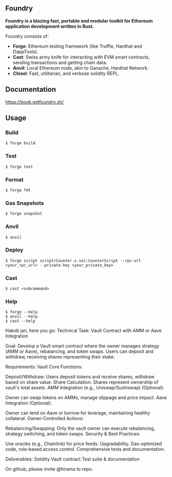## Foundry

**Foundry is a blazing fast, portable and modular toolkit for Ethereum application development written in Rust.**

Foundry consists of:

-   **Forge**: Ethereum testing framework (like Truffle, Hardhat and DappTools).
-   **Cast**: Swiss army knife for interacting with EVM smart contracts, sending transactions and getting chain data.
-   **Anvil**: Local Ethereum node, akin to Ganache, Hardhat Network.
-   **Chisel**: Fast, utilitarian, and verbose solidity REPL.

## Documentation

https://book.getfoundry.sh/

## Usage

### Build

```shell
$ forge build
```

### Test

```shell
$ forge test
```

### Format

```shell
$ forge fmt
```

### Gas Snapshots

```shell
$ forge snapshot
```

### Anvil

```shell
$ anvil
```

### Deploy

```shell
$ forge script script/Counter.s.sol:CounterScript --rpc-url <your_rpc_url> --private-key <your_private_key>
```

### Cast

```shell
$ cast <subcommand>
```

### Help

```shell
$ forge --help
$ anvil --help
$ cast --help
```

Hakob jan, here you go: 
Technical Task: Vault Contract with AMM or Aave Integration

Goal:
Develop a Vault smart contract where the owner manages strategy (AMM or Aave), rebalancing, and token swaps. Users can deposit and withdraw, receiving shares representing their stake.

Requirements:
Vault Core Functions:

Deposit/Withdraw: Users deposit tokens and receive shares, withdraw based on share value.
Share Calculation: Shares represent ownership of vault's total assets.
AMM Integration (e.g., Uniswap/Sushiswap) (Optional):

Owner can swap tokens on AMMs, manage slippage and price impact.
Aave Integration (Optional):

Owner can lend on Aave or borrow for leverage, maintaining healthy collateral.
Owner-Controlled Actions:

Rebalancing/Swapping: Only the vault owner can execute rebalancing, strategy switching, and token swaps.
Security & Best Practices:

Use oracles (e.g., Chainlink) for price feeds.
Upgradability.
Gas-optimized code, role-based access control.
Comprehensive tests and documentation.

Deliverables:
Solidity Vault contract
Test suite & documentation

On github, please invite @hirama to repo.
